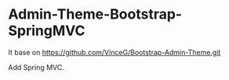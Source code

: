 # Admin-Theme-Bootstrap-SpringMVC

It base on https://github.com/VinceG/Bootstrap-Admin-Theme.git

Add Spring MVC.